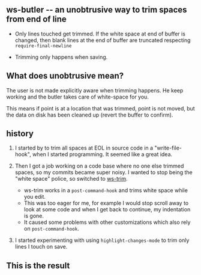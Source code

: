 ## ws-butler -- an unobtrusive way to trim spaces from end of line

- Only lines touched get trimmed.  If the white space at end of buffer is
  changed, then blank lines at the end of buffer are truncated respecting
  `require-final-newline`

- Trimming only happens when saving.

## What does unobtrusive mean?

The user is not made explicitly aware when trimming happens.  He keep working
and the butler takes care of white-space for you.

This means if point is at a location that was trimmed, point is not moved, but
the data on disk has been cleaned up (revert the buffer to confirm).

## history

1. I started by to trim all spaces at EOL in source code in a
   "write-file-hook", when I started programming.  It seemed like a great idea.
   
2. Then I got a job working on a code base where no one else trimmed spaces,
   so my commits became super noisy.  I wanted to stop being the "white space"
   police, so switched to [ws-trim][].
    * ws-trim works in a `post-command-hook` and trims white space while you
      edit.
    * This was too eager for me, for example I would stop scroll away to look
      at some code and when I get back to continue, my indentation is gone.  
    * It caused some problems with other customizations which also rely on
      `post-command-hook`.
      
3. I started experimenting with using `highlight-changes-mode` to trim only
   lines I touch on save.  
   
   
## This is the result

[ws-trim]: ftp://ftp.lysator.liu.se/pub/emacs/ws-trim.el
